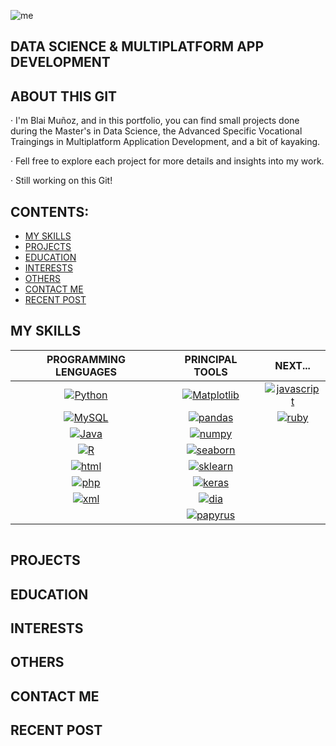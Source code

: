 ![me](https://github.com/blaimuma/blaimunozmateu/blob/main/PNG/data1.png)

##                        DATA SCIENCE & MULTIPLATFORM APP DEVELOPMENT

## ABOUT THIS GIT
 · I'm Blai Muñoz, and in this portfolio, you can find small projects done during the Master's in Data Science, the Advanced Specific Vocational Traingings in Multiplatform Application Development, and a bit of kayaking.
 
 · Fell free to explore each project for more details and insights into my work.
 
 · Still working on this Git!
 
 ## CONTENTS:
   - [MY SKILLS](#my-skills)
   - [PROJECTS](#projects)
   - [EDUCATION](#education)
   - [INTERESTS](#interests)
   - [OTHERS](#others)
   - [CONTACT ME](#contact-me)
   - [RECENT POST](#recent-post)

## MY SKILLS

|     PROGRAMMING LENGUAGES     |     PRINCIPAL TOOLS     |     NEXT...     |
|:-----------------------------:|:-----------------------:|:---------------:|
|[![Python](https://github.com/blaimuma/blaimunozmateu/blob/main/PNG/python.png)](https://www.python.org) | [![Matplotlib](https://github.com/blaimuma/blaimunozmateu/blob/main/PNG/matplotlib.svg)](https://matplotlib.org) | [![javascript](https://github.com/blaimuma/blaimunozmateu/blob/main/PNG/js.png)](https://developer.mozilla.org/es/docs/Web/JavaScript)
|[![MySQL](https://github.com/blaimuma/blaimunozmateu/blob/main/PNG/mysql.png)](https://www.mysql.com) | [![pandas](https://github.com/blaimuma/blaimunozmateu/blob/main/PNG/pandas.svg)](https://pandas.pydata.org) | [![ruby](https://github.com/blaimuma/blaimunozmateu/blob/main/PNG/ruby.png)](https://www.ruby-lang.org/en/)
|[![Java](https://github.com/blaimuma/blaimunozmateu/blob/main/PNG/Java.png)](https://www.oracle.com/es/java/technologies/downloads/) | [![numpy](https://github.com/blaimuma/blaimunozmateu/blob/main/PNG/numpy.svg)](https://numpy.org)
|[![R](https://github.com/blaimuma/blaimunozmateu/blob/main/PNG/R.png)](https://www.r-project.org) | [![seaborn](https://github.com/blaimuma/blaimunozmateu/blob/main/PNG/sns.svg)](https://seaborn.pydata.org)
|[![html](https://github.com/blaimuma/blaimunozmateu/blob/main/PNG/html.png)](https://developer.mozilla.org/en-US/docs/Web/HTML) | [![sklearn](https://github.com/blaimuma/blaimunozmateu/blob/main/PNG/sklearn.png)](https://scikit-learn.org/stable/)
|[![php](https://github.com/blaimuma/blaimunozmateu/blob/main/PNG/php.svg)](https://www.php.net/manual/es/intro-whatis.php) | [![keras](https://github.com/blaimuma/blaimunozmateu/blob/main/PNG/keras.png)](https://keras.io)
|[![xml](https://github.com/blaimuma/blaimunozmateu/blob/main/PNG/xml.png)](https://developer.mozilla.org/en-US/docs/Web/XML/XML_introduction) | [![dia](https://github.com/blaimuma/blaimunozmateu/blob/main/PNG/dia.png)](http://dia-installer.de/index.html.es)
||[![papyrus](https://github.com/blaimuma/blaimunozmateu/blob/main/PNG/papyrus.png)](https://www.eclipse.org/papyrus/components/designer/)

[![]()]()

## PROJECTS

## EDUCATION

## INTERESTS

## OTHERS

## CONTACT ME

## RECENT POST

